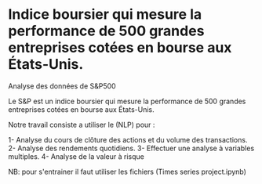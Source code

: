 # Indice boursier qui mesure la performance de 500 grandes entreprises cotées en bourse aux États-Unis.
Analyse des données de S&amp;P500

Le S&P est un indice boursier qui mesure la performance de 500 
grandes entreprises cotées en bourse aux États-Unis.

Notre travail consiste a utiliser le (NLP) pour :

1- Analyse du cours de clôture des actions et du volume des transactions.
2- Analyse des rendements quotidiens.
3- Effectuer une analyse à variables multiples.
4- Analyse de la valeur à risque


NB: pour s'entrainer il faut utiliser les fichiers (Times series project.ipynb) 
